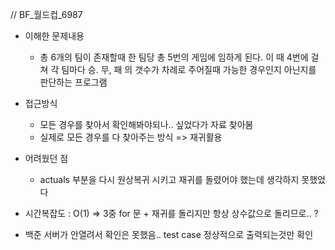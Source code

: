 // BF_월드컵_6987

- 이해한 문제내용
	- 총 6개의 팀이 존재할때 한 팀당 총 5번의 게임에 임하게 된다. 이 때 4번에 걸쳐 각 팀마다 승. 무, 패 의 갯수가 차례로 주어질때 가능한 경우인지 아닌지를 판단하는 프로그램

- 접근방식
	- 모든 경우를 찾아서 확인해봐야되나.. 싶었다가 자료 찾아봄
	- 실제로 모든 경우를 다 찾아주는 방식 => 재귀활용
	
- 어려웠던 점
	- actuals 부분을 다시 원상복귀 시키고 재귀를 돌렸어야 했는데 생각하지 못했었다

- 시간복잡도 : O(1) => 3중 for 문 + 재귀를 돌리지만 항상 상수값으로 돌리므로.. ?


- 백준 서버가 안열려서 확인은 못했음.. test case 정상적으로 출력되는것만 확인